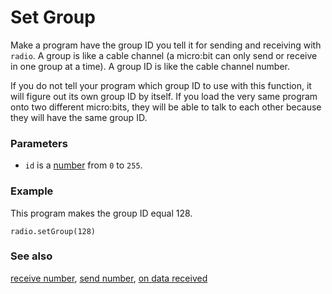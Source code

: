 # Set Group

Make a program have the group ID you tell it for sending and receiving
with ``radio``.  A group is like a cable channel (a micro:bit can only
send or receive in one group at a time). A group ID is like the cable
channel number.

If you do not tell your program which group ID to use with this
function, it will figure out its own group ID by itself.  If you load
the very same program onto two different micro:bits, they will be able
to talk to each other because they will have the same group ID.

### Parameters

* ``id`` is a [number](/reference/types/number) from ``0`` to ``255``.

### Example

This program makes the group ID equal 128.

```blocks
radio.setGroup(128)
```

### See also

[receive number](/reference/radio/receive-number), [send number](/reference/radio/send-number), [on data received](/reference/radio/on-data-received)

